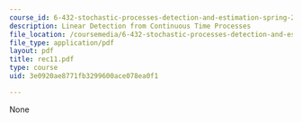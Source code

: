 ```yaml
---
course_id: 6-432-stochastic-processes-detection-and-estimation-spring-2004
description: Linear Detection from Continuous Time Processes
file_location: /coursemedia/6-432-stochastic-processes-detection-and-estimation-spring-2004/3e0920ae8771fb3299600ace078ea0f1_rec11.pdf
file_type: application/pdf
layout: pdf
title: rec11.pdf
type: course
uid: 3e0920ae8771fb3299600ace078ea0f1

---
```

None